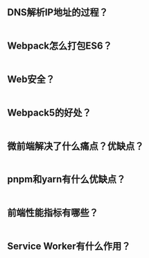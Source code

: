 ## DNS解析IP地址的过程？
```

```

## Webpack怎么打包ES6？
```

```

## Web安全？
```

```

## Webpack5的好处？
```

```

## 微前端解决了什么痛点？优缺点？
```

```

## pnpm和yarn有什么优缺点？
```

```

## 前端性能指标有哪些？
```

```

## Service Worker有什么作用？
```

```